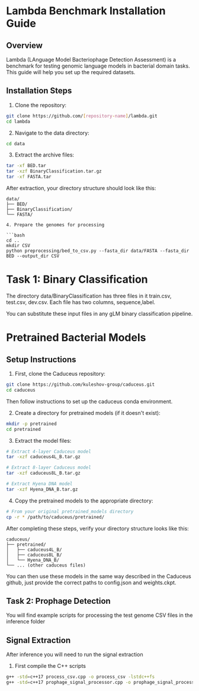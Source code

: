 # Lambda Benchmark Installation Guide

## Overview
Lambda (LAnguage Model Bacteriophage Detection Assessment) is a benchmark for testing genomic language models in bacterial domain tasks. This guide will help you set up the required datasets.

## Installation Steps

1. Clone the repository:
```bash
git clone https://github.com/[repository-name]/lambda.git
cd lambda
```

2. Navigate to the data directory:
```bash
cd data
```

3. Extract the archive files:

```bash
tar -xf BED.tar
tar -xzf BinaryClassification.tar.gz
tar -xf FASTA.tar
```

After extraction, your directory structure should look like this:
```
data/
├── BED/
├── BinaryClassification/
└── FASTA/

4. Prepare the genomes for processing

```bash
cd ..
mkdir CSV
python preprocessing/bed_to_csv.py --fasta_dir data/FASTA --fasta_dir BED --output_dir CSV 
```
# Task 1: Binary Classification 

The directory data/BinaryClassification has three files in it train.csv, test.csv, dev.csv.  Each file has two columns, sequence,label.  

You can substitute these input files in any gLM binary classification pipeline.

# Pretrained Bacterial Models

## Setup Instructions

1. First, clone the Caduceus repository:
```bash
git clone https://github.com/kuleshov-group/caduceus.git
cd caduceus
```
Then follow instructions to set up the caduceus conda environment.

2. Create a directory for pretrained models (if it doesn't exist):
```bash
mkdir -p pretrained
cd pretrained
```

3. Extract the model files:
```bash
# Extract 4-layer Caduceus model
tar -xzf caduceus4L_B.tar.gz

# Extract 8-layer Caduceus model
tar -xzf caduceus8L_B.tar.gz

# Extract Hyena DNA model
tar -xzf Hyena_DNA_B.tar.gz
```

4. Copy the pretrained models to the appropriate directory:
```bash
# From your original pretrained_models directory
cp -r * /path/to/caduceus/pretrained/
```

After completing these steps, verify your directory structure looks like this:
```
caduceus/
├── pretrained/
│   ├── caduceus4L_B/
│   ├── caduceus8L_B/
│   └── Hyena_DNA_B/
└── ... (other caduceus files)
```

You can then use these models in the same way described in the Caduceus github, just provide the correct paths to config.json and weights.ckpt.

## Task 2: Prophage Detection 

You will find example scripts for processing the test genome CSV files in the inference folder

## Signal Extraction

After inference you will need to run the signal extraction 

1. First compile the C++ scripts
```bash
g++ -std=c++17 process_csv.cpp -o process_csv -lstdc++fs
g++ -std=c++17 prophage_signal_processor.cpp -o prophage_signal_processor -lstdc++fs -pthread
```





